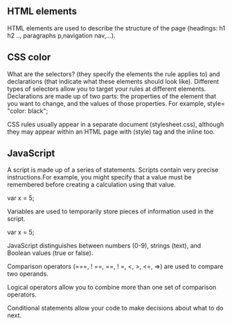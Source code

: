 ## HTML elements 
 HTML elements are used to describe the structure of the page (headings: h1 h2 .., paragraphs p,navigation nav,...).

## CSS color
 What are the selectors? (they specify the elements the rule applies to) and declarations (that indicate what these elements should look like). Different types of selectors allow you to target your rules at different elements. Declarations are made up of two parts: the properties of the element that you want to change, and the values of those properties. For example, style= "color: black"; 

 CSS rules usually appear in a separate document (stylesheet.css), although they may appear within an HTML page with (style) tag and the inline too.

## JavaScript
 A script is made up of a series of statements. Scripts contain very precise instructions.For example, you might specify that a value must be remembered before creating a calculation using that value. 
 
 var x = 5;

 
 Variables are used to temporarily store pieces of information used in the script.
 
 var x = 5;

 JavaScript distinguishes between numbers (0-9), strings (text), and Boolean values (true or false). 

 Comparison operators (===, ! ==, ==, ! =, <, >, <=, =>) are used to compare two operands.

 Logical operators allow you to combine more than one set of comparison operators.

 Conditional statements allow your code to make decisions about what to do next.
